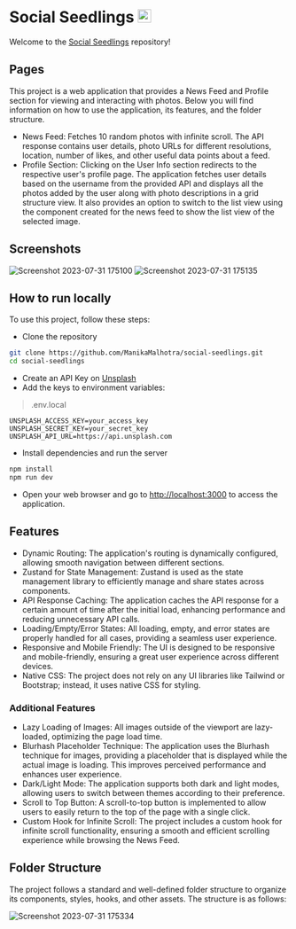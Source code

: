 # Social Seedlings <img src="https://github.com/ManikaMalhotra/social-seedlings/assets/78276488/04e42df9-dce0-42da-9a25-a2d06c2412a8" width="24" />

Welcome to the <a href="https://social-seedlings-eight.vercel.app/" target="_blank">Social Seedlings</a> repository!

## Pages
This project is a web application that provides a News Feed and Profile section for viewing and interacting with photos. Below you will find information on how to use the application, its features, and the folder structure.
- News Feed: Fetches 10 random photos with infinite scroll. The API response contains user details, photo URLs for different resolutions, location, number of likes, and other useful data points about a feed.
- Profile Section: Clicking on the User Info section redirects to the respective user's profile page. The application fetches user details based on the username from the provided API and displays all the photos added by the user along with photo descriptions in a grid structure view. It also provides an option to switch to the list view using the component created for the news feed to show the list view of the selected image.

## Screenshots
![Screenshot 2023-07-31 175100](https://github.com/ManikaMalhotra/social-seedlings/assets/78276488/beb5e4b8-2cf0-4795-bbbc-0700d0b9cdb9)
![Screenshot 2023-07-31 175135](https://github.com/ManikaMalhotra/social-seedlings/assets/78276488/296aa054-091a-4108-86e3-88f30e4c51df)

## How to run locally
To use this project, follow these steps:
- Clone the repository
```bash 
git clone https://github.com/ManikaMalhotra/social-seedlings.git
cd social-seedlings
```
- Create an API Key on [Unsplash](https://unsplash.com/developers)
-  Add the keys to environment variables:
>.env.local
```env
UNSPLASH_ACCESS_KEY=your_access_key
UNSPLASH_SECRET_KEY=your_secret_key
UNSPLASH_API_URL=https://api.unsplash.com
```
- Install dependencies and run the server
```bash
npm install
npm run dev
```
- Open your web browser and go to [http://localhost:3000](http://localhost:3000) to access the application.

## Features
- Dynamic Routing: The application's routing is dynamically configured, allowing smooth navigation between different sections.
- Zustand for State Management: Zustand is used as the state management library to efficiently manage and share states across components.
- API Response Caching: The application caches the API response for a certain amount of time after the initial load, enhancing performance and reducing unnecessary API calls.
- Loading/Empty/Error States: All loading, empty, and error states are properly handled for all cases, providing a seamless user experience.
- Responsive and Mobile Friendly: The UI is designed to be responsive and mobile-friendly, ensuring a great user experience across different devices. 
- Native CSS: The project does not rely on any UI libraries like Tailwind or Bootstrap; instead, it uses native CSS for styling.

### Additional Features
- Lazy Loading of Images: All images outside of the viewport are lazy-loaded, optimizing the page load time.
- Blurhash Placeholder Technique: The application uses the Blurhash technique for images, providing a placeholder that is displayed while the actual image is loading. This improves perceived performance and enhances user experience.
- Dark/Light Mode: The application supports both dark and light modes, allowing users to switch between themes according to their preference.
- Scroll to Top Button: A scroll-to-top button is implemented to allow users to easily return to the top of the page with a single click.
- Custom Hook for Infinite Scroll: The project includes a custom hook for infinite scroll functionality, ensuring a smooth and efficient scrolling experience while browsing the News Feed.

## Folder Structure
The project follows a standard and well-defined folder structure to organize its components, styles, hooks, and other assets. The structure is as follows:

![Screenshot 2023-07-31 175334](https://github.com/ManikaMalhotra/social-seedlings/assets/78276488/a9f823ba-25a9-4cc3-be4b-ea008b68b4fe)
